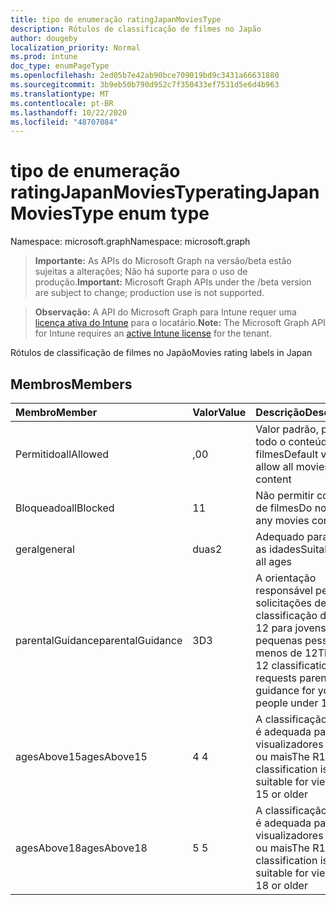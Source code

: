 ```yaml
---
title: tipo de enumeração ratingJapanMoviesType
description: Rótulos de classificação de filmes no Japão
author: dougeby
localization_priority: Normal
ms.prod: intune
doc_type: enumPageType
ms.openlocfilehash: 2ed05b7e42ab90bce709019bd9c3431a66631880
ms.sourcegitcommit: 3b9eb50b790d952c7f350433ef7531d5e6d4b963
ms.translationtype: MT
ms.contentlocale: pt-BR
ms.lasthandoff: 10/22/2020
ms.locfileid: "48707084"
---
```

# <a name="ratingjapanmoviestype-enum-type"></a><span data-ttu-id="8dd72-103">tipo de enumeração ratingJapanMoviesType</span><span class="sxs-lookup"><span data-stu-id="8dd72-103">ratingJapanMoviesType enum type</span></span>

<span data-ttu-id="8dd72-104">Namespace: microsoft.graph</span><span class="sxs-lookup"><span data-stu-id="8dd72-104">Namespace: microsoft.graph</span></span>

> <span data-ttu-id="8dd72-105">**Importante:** As APIs do Microsoft Graph na versão/beta estão sujeitas a alterações; Não há suporte para o uso de produção.</span><span class="sxs-lookup"><span data-stu-id="8dd72-105">**Important:** Microsoft Graph APIs under the /beta version are subject to change; production use is not supported.</span></span>

> <span data-ttu-id="8dd72-106">**Observação:** A API do Microsoft Graph para Intune requer uma [licença ativa do Intune](https://go.microsoft.com/fwlink/?linkid=839381) para o locatário.</span><span class="sxs-lookup"><span data-stu-id="8dd72-106">**Note:** The Microsoft Graph API for Intune requires an [active Intune license](https://go.microsoft.com/fwlink/?linkid=839381) for the tenant.</span></span>

<span data-ttu-id="8dd72-107">Rótulos de classificação de filmes no Japão</span><span class="sxs-lookup"><span data-stu-id="8dd72-107">Movies rating labels in Japan</span></span>

## <a name="members"></a><span data-ttu-id="8dd72-108">Membros</span><span class="sxs-lookup"><span data-stu-id="8dd72-108">Members</span></span>
|<span data-ttu-id="8dd72-109">Membro</span><span class="sxs-lookup"><span data-stu-id="8dd72-109">Member</span></span>|<span data-ttu-id="8dd72-110">Valor</span><span class="sxs-lookup"><span data-stu-id="8dd72-110">Value</span></span>|<span data-ttu-id="8dd72-111">Descrição</span><span class="sxs-lookup"><span data-stu-id="8dd72-111">Description</span></span>|
|:---|:---|:---|
|<span data-ttu-id="8dd72-112">Permitido</span><span class="sxs-lookup"><span data-stu-id="8dd72-112">allAllowed</span></span>|<span data-ttu-id="8dd72-113">,0</span><span class="sxs-lookup"><span data-stu-id="8dd72-113">0</span></span>|<span data-ttu-id="8dd72-114">Valor padrão, permitir todo o conteúdo de filmes</span><span class="sxs-lookup"><span data-stu-id="8dd72-114">Default value, allow all movies content</span></span>|
|<span data-ttu-id="8dd72-115">Bloqueado</span><span class="sxs-lookup"><span data-stu-id="8dd72-115">allBlocked</span></span>|<span data-ttu-id="8dd72-116">1</span><span class="sxs-lookup"><span data-stu-id="8dd72-116">1</span></span>|<span data-ttu-id="8dd72-117">Não permitir conteúdo de filmes</span><span class="sxs-lookup"><span data-stu-id="8dd72-117">Do not allow any movies content</span></span>|
|<span data-ttu-id="8dd72-118">geral</span><span class="sxs-lookup"><span data-stu-id="8dd72-118">general</span></span>|<span data-ttu-id="8dd72-119">duas</span><span class="sxs-lookup"><span data-stu-id="8dd72-119">2</span></span>|<span data-ttu-id="8dd72-120">Adequado para todas as idades</span><span class="sxs-lookup"><span data-stu-id="8dd72-120">Suitable for all ages</span></span>|
|<span data-ttu-id="8dd72-121">parentalGuidance</span><span class="sxs-lookup"><span data-stu-id="8dd72-121">parentalGuidance</span></span>|<span data-ttu-id="8dd72-122">3D</span><span class="sxs-lookup"><span data-stu-id="8dd72-122">3</span></span>|<span data-ttu-id="8dd72-123">A orientação responsável pelas solicitações de classificação do PG-12 para jovens, às pequenas pessoas, menos de 12</span><span class="sxs-lookup"><span data-stu-id="8dd72-123">The PG-12 classification requests parental guidance for young people under 12</span></span>|
|<span data-ttu-id="8dd72-124">agesAbove15</span><span class="sxs-lookup"><span data-stu-id="8dd72-124">agesAbove15</span></span>|<span data-ttu-id="8dd72-125">4 </span><span class="sxs-lookup"><span data-stu-id="8dd72-125">4</span></span>|<span data-ttu-id="8dd72-126">A classificação R15 + é adequada para visualizadores de 15 ou mais</span><span class="sxs-lookup"><span data-stu-id="8dd72-126">The R15+ classification is suitable for viewers of 15 or older</span></span>|
|<span data-ttu-id="8dd72-127">agesAbove18</span><span class="sxs-lookup"><span data-stu-id="8dd72-127">agesAbove18</span></span>|<span data-ttu-id="8dd72-128">5 </span><span class="sxs-lookup"><span data-stu-id="8dd72-128">5</span></span>|<span data-ttu-id="8dd72-129">A classificação R18 + é adequada para visualizadores de 18 ou mais</span><span class="sxs-lookup"><span data-stu-id="8dd72-129">The R18+ classification is suitable for viewers of 18 or older</span></span>|





